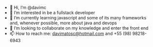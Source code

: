 - 👋 Hi, I’m @davimc
- 👀 I’m interested in be a fullstack developer
- 🌱 I’m currently learning javascript and some of its many frameworks and, whenever possible, more about java and devops
- 💞️ I’m looking to collaborate on my knowledge and enter the front end
- 📫 How to reach me: davimatosc@hotmail.com and +55 (98) 98218-6943

<!---
davimc/davimc is a ✨ special ✨ repository because its `README.md` (this file) appears on your GitHub profile.
You can click the Preview link to take a look at your changes.
--->
